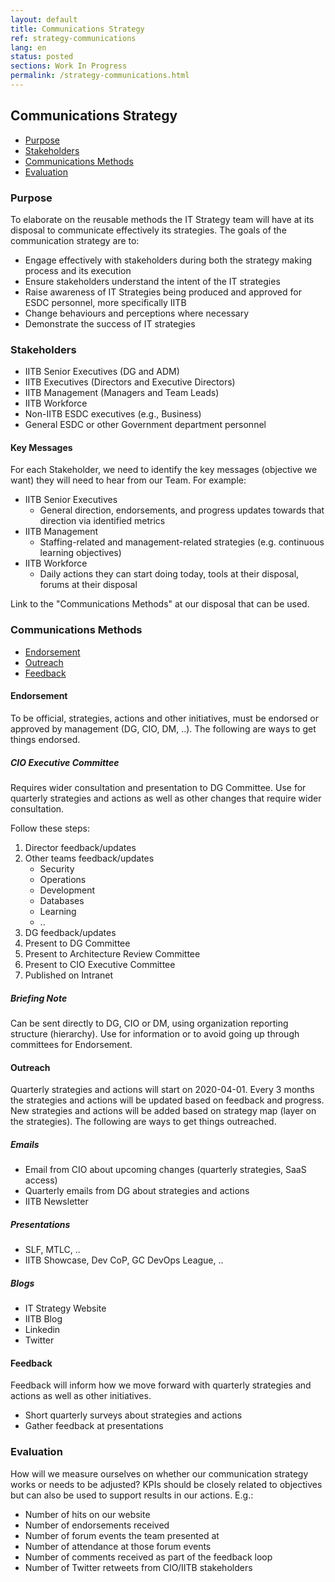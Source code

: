 ```yaml
---
layout: default
title: Communications Strategy
ref: strategy-communications
lang: en
status: posted
sections: Work In Progress
permalink: /strategy-communications.html
---
```


## Communications Strategy

- [Purpose](#purpose)
- [Stakeholders](#stakeholders)
- [Communications Methods](#communications-methods)
- [Evaluation](#evaluation)

### Purpose

To elaborate on the reusable methods the IT Strategy team will have at its disposal to communicate effectively its strategies.
The goals of the communication strategy are to:

- Engage effectively with stakeholders during both the strategy making process and its execution
- Ensure stakeholders understand the intent of the IT strategies
- Raise awareness of IT Strategies being produced and approved for ESDC personnel, more specifically IITB
- Change behaviours and perceptions where necessary
- Demonstrate the success of IT strategies

### Stakeholders

- IITB Senior Executives (DG and ADM)
- IITB Executives (Directors and Executive Directors)
- IITB Management (Managers and Team Leads)
- IITB Workforce
- Non-IITB ESDC executives (e.g., Business)
- General ESDC or other Government department personnel

#### Key Messages

For each Stakeholder, we need to identify the key messages (objective we want) they will need to hear from our Team.
For example:

- IITB Senior Executives
  - General direction, endorsements, and progress updates towards that direction via identified metrics
- IITB Management
  - Staffing-related and management-related strategies (e.g. continuous learning objectives)
- IITB Workforce
  - Daily actions they can start doing today, tools at their disposal, forums at their disposal

Link to the "Communications Methods" at our disposal that can be used.

### Communications Methods

- [Endorsement](#endorsement)
- [Outreach](#outreach)
- [Feedback](#feedback)

#### Endorsement

To be official, strategies, actions and other initiatives, must be endorsed or approved by management (DG, CIO, DM, ..).
The following are ways to get things endorsed.

##### CIO Executive Committee

Requires wider consultation and presentation to DG Committee.
Use for quarterly strategies and actions as well as other changes that require wider consultation.

Follow these steps:

1. Director feedback/updates
1. Other teams feedback/updates
   - Security
   - Operations
   - Development
   - Databases
   - Learning
   - ..
1. DG feedback/updates
1. Present to DG Committee
1. Present to Architecture Review Committee
1. Present to CIO Executive Committee
1. Published on Intranet

##### Briefing Note

Can be sent directly to DG, CIO or DM, using organization reporting structure (hierarchy).
Use for information or to avoid going up through committees for Endorsement.

#### Outreach

Quarterly strategies and actions will start on 2020-04-01.
Every 3 months the strategies and actions will be updated based on feedback and progress.
New strategies and actions will be added based on strategy map (layer on the strategies).
The following are ways to get things outreached.

##### Emails

- Email from CIO about upcoming changes (quarterly strategies, SaaS access)
- Quarterly emails from DG about strategies and actions
- IITB Newsletter

##### Presentations

- SLF, MTLC, ..
- IITB Showcase, Dev CoP, GC DevOps League, ..

##### Blogs

- IT Strategy Website
- IITB Blog
- Linkedin
- Twitter

#### Feedback

Feedback will inform how we move forward with quarterly strategies and actions as well as other initiatives.

- Short quarterly surveys about strategies and actions
- Gather feedback at presentations

### Evaluation

How will we measure ourselves on whether our communication strategy works or needs to be adjusted?
KPIs should be closely related to objectives but can also be used to support results in our actions. E.g.:

- Number of hits on our website
- Number of endorsements received
- Number of forum events the team presented at
- Number of attendance at those forum events
- Number of comments received as part of the feedback loop
- Number of Twitter retweets from CIO/IITB stakeholders
